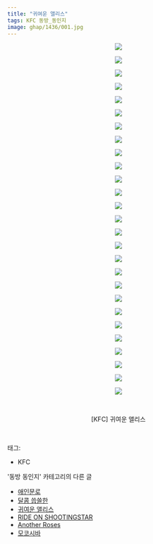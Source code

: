 ```yaml
---
title: "귀여운 앨리스"
tags: KFC 동방_동인지
image: ghap/1436/001.jpg
---
```

<div class="article">
<p style="text-align: center; clear: none; float: none;"><img src="{{ site.nasurl }}/ghap/1436/001.jpg"/></p>
<p style="text-align: center; clear: none; float: none;"><img src="{{ site.nasurl }}/ghap/1436/002.jpg"/></p>
<p style="text-align: center; clear: none; float: none;"><img src="{{ site.nasurl }}/ghap/1436/003.jpg"/></p>
<p style="text-align: center; clear: none; float: none;"><img src="{{ site.nasurl }}/ghap/1436/004.jpg"/></p>
<p style="text-align: center; clear: none; float: none;"><img src="{{ site.nasurl }}/ghap/1436/005.jpg"/></p>
<p style="text-align: center; clear: none; float: none;"><img src="{{ site.nasurl }}/ghap/1436/006.jpg"/></p>
<p style="text-align: center; clear: none; float: none;"><img src="{{ site.nasurl }}/ghap/1436/007.jpg"/></p>
<p style="text-align: center; clear: none; float: none;"><img src="{{ site.nasurl }}/ghap/1436/008.jpg"/></p>
<p style="text-align: center; clear: none; float: none;"><img src="{{ site.nasurl }}/ghap/1436/009.jpg"/></p>
<p style="text-align: center; clear: none; float: none;"><img src="{{ site.nasurl }}/ghap/1436/010.jpg"/></p>
<p style="text-align: center; clear: none; float: none;"><img src="{{ site.nasurl }}/ghap/1436/011.jpg"/></p>
<p style="text-align: center; clear: none; float: none;"><img src="{{ site.nasurl }}/ghap/1436/012.jpg"/></p>
<p style="text-align: center; clear: none; float: none;"><img src="{{ site.nasurl }}/ghap/1436/013.jpg"/></p>
<p style="text-align: center; clear: none; float: none;"><img src="{{ site.nasurl }}/ghap/1436/014.jpg"/></p>
<p style="text-align: center; clear: none; float: none;"><img src="{{ site.nasurl }}/ghap/1436/015.jpg"/></p>
<p style="text-align: center; clear: none; float: none;"><img src="{{ site.nasurl }}/ghap/1436/016.jpg"/></p>
<p style="text-align: center; clear: none; float: none;"><img src="{{ site.nasurl }}/ghap/1436/017.jpg"/></p>
<p style="text-align: center; clear: none; float: none;"><img src="{{ site.nasurl }}/ghap/1436/018.jpg"/></p>
<p style="text-align: center; clear: none; float: none;"><img src="{{ site.nasurl }}/ghap/1436/019.jpg"/></p>
<p style="text-align: center; clear: none; float: none;"><img src="{{ site.nasurl }}/ghap/1436/020.jpg"/></p>
<p style="text-align: center; clear: none; float: none;"><img src="{{ site.nasurl }}/ghap/1436/021.jpg"/></p>
<p style="text-align: center; clear: none; float: none;"><img src="{{ site.nasurl }}/ghap/1436/022.jpg"/></p>
<p style="text-align: center; clear: none; float: none;"><img src="{{ site.nasurl }}/ghap/1436/023.jpg"/></p>
<p style="text-align: center; clear: none; float: none;"><img src="{{ site.nasurl }}/ghap/1436/024.jpg"/></p>
<p style="text-align: center; clear: none; float: none;"><img src="{{ site.nasurl }}/ghap/1436/025.jpg"/></p>
<p style="text-align: center; clear: none; float: none;"><img src="{{ site.nasurl }}/ghap/1436/026.jpg"/></p>
<p style="text-align: center; clear: none; float: none;"><img src="{{ site.nasurl }}/ghap/1436/027.jpg"/></p>
<p style="text-align: center; clear: none; float: none;"><br/></p>
<p style="text-align: center; clear: none; float: none;">[KFC] 귀여운 앨리스</p>
<p><br/></p>
</div><div class="tagTrail">
<p>태그: </p>
<ul>
<li>KFC</li>
</ul>
</div><div class="another">
<p>'동방 동인지' 카테고리의 다른 글</p>
<ul>
<li><a href="/2016-08-09-ghap_1438">애인문로</a></li>
<li><a href="/2016-08-09-ghap_1437">달콤 씁쓸한</a></li>
<li><a href="/2016-08-08-ghap_1436">귀여운 앨리스</a></li>
<li><a href="/2016-08-08-ghap_1435">RIDE ON SHOOTINGSTAR</a></li>
<li><a href="/2016-08-08-ghap_1433">Another Roses</a></li>
<li><a href="/2016-08-08-ghap_1432">모코시바</a></li>
</ul>
</div><div class="cb_module cb_fluid">
<div class="cb_wrt cb_profile">
</div><!-- commentList close -->
</div>